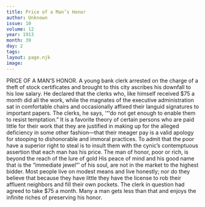 ```yaml
---
title: Price of a Man’s Honor
author: Unknown
issue: 10
volume: 12
year: 1913
month: 39
day: 2
tags:
layout: page.njk
image:
---
```

PRICE OF A MAN’S HONOR.    A young bank clerk arrested on the charge of a theft of stock certificates and brought to this city ascribes his downfall to his low salary. He declared that the clerks who, like himself received $75 a month did all the work, while the magnates of the executive administration sat in comfortable chairs and occasionally affixed their languid signatures to important papers. The clerks, he says, ‘“‘do not get enough to enable them to resist temptation.” It is a favorite theory of certain persons who are paid little for their work that they are justified in making up for the alleged deficiency in some other fashion—that their meager pay is a valid apology for stooping to dishonorable and immoral practices. To admit that the poor have a superior right to steal is to insult them with the cynic’s contemptuous assertion that each man has his price. The man of honor, poor or rich, is beyond the reach of the lure of gold His peace of mind and his good name that is the “immediate jewel”’ of his soul, are not in the market to the highest bidder. Most people live on modest means and live honestly; nor do they believe that because they have little they have the license to rob their affluent neighbors and fill their own pockets. The clerk in question had agreed to take $75 a month. Many a man gets less than that and enjoys the infinite riches of preserving his honor. 


